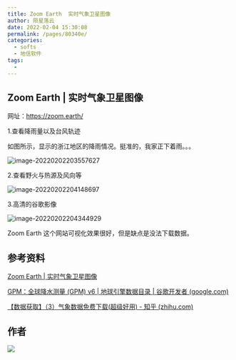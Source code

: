 ```yaml
---
title: Zoom Earth  实时气象卫星图像
author: 陨星落云
date: 2022-02-04 15:30:08
permalink: /pages/80340e/
categories:
  - softs
  - 地信软件
tags:
  - 
---
```

## Zoom Earth | 实时气象卫星图像

网址：https://zoom.earth/

1.查看降雨量以及台风轨迹

如图所示，显示的浙江地区的降雨情况。挺准的，我家正下着雨。。。

![image-20220202203557627](https://cdn.jsdelivr.net/gh/yunxingluoyun/blog-img/image-20220202203557627.png)

2.查看野火与热源及风向等

![image-20220202204148697](https://cdn.jsdelivr.net/gh/yunxingluoyun/blog-img/image-20220202204148697.png)

3.高清的谷歌影像

![image-20220202204344929](https://cdn.jsdelivr.net/gh/yunxingluoyun/blog-img/image-20220202204344929.png)

Zoom Earth 这个网站可视化效果很好，但是缺点是没法下载数据。



## 参考资料

[Zoom Earth | 实时气象卫星图像](https://zoom.earth/)

[GPM：全球降水测量 (GPM) v6 | 地球引擎数据目录 | 谷歌开发者 (google.com)](https://developers.google.com/earth-engine/datasets/catalog/NASA_GPM_L3_IMERG_V06#bands)

[【数据获取】（3）气象数据免费下载(超级好用) - 知乎 (zhihu.com)](https://zhuanlan.zhihu.com/p/378693127)

## 作者

![](https://cdn.jsdelivr.net/gh/yunxingluoyun/blog-img/QQ截图20211120002727.png)